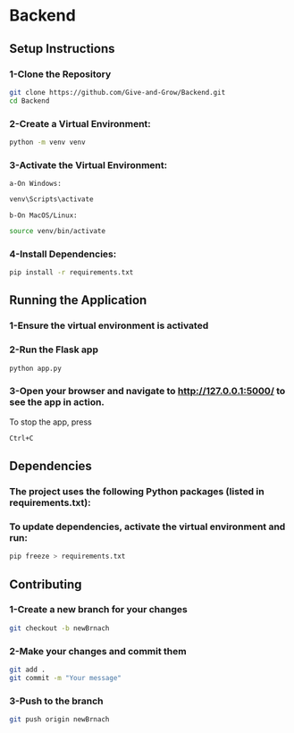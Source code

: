 # Backend

## Setup Instructions

### 1-Clone the Repository

```bash
git clone https://github.com/Give-and-Grow/Backend.git
cd Backend
```

### 2-Create a Virtual Environment:

```bash
python -m venv venv
```

### 3-Activate the Virtual Environment:

    a-On Windows:

```bash
venv\Scripts\activate
```

    b-On MacOS/Linux:

```bash
source venv/bin/activate
```

### 4-Install Dependencies:

```bash
pip install -r requirements.txt
```

## Running the Application

### 1-Ensure the virtual environment is activated

### 2-Run the Flask app

```bash
python app.py
```

### 3-Open your browser and navigate to http://127.0.0.1:5000/ to see the app in action.

To stop the app, press

```bash
Ctrl+C
```

## Dependencies

### The project uses the following Python packages (listed in requirements.txt):

### To update dependencies, activate the virtual environment and run:

```bash
pip freeze > requirements.txt
```

## Contributing

### 1-Create a new branch for your changes

```bash
git checkout -b newBrnach
```

### 2-Make your changes and commit them

```bash
git add .
git commit -m "Your message"
```

### 3-Push to the branch

```bash
git push origin newBrnach
```
